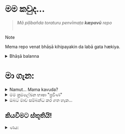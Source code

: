 # මම කවුද...
> <i>Mā piḷiban̆da toraturu penvīmaṭa <b>kæpavū</b> repo</i><br><br>

> [!NOTE]
> Mema repo venat bhāṣā kihipayakin da labā gata hækiya.
<details><summary>Bhāṣā balanna</summary>
<p>

- :us: [Imgrīsi](README-EN.md)
- :brazil: [Brasīliyānu Pṛtugīsi](README-BR.md)
- :portugal: [Prtugālaya Pṛtugīsi](README-PT.md)
- :it: [Itāli](README-IT.md)
- :sri_lanka: [Sinhala](README-LK.md)
    - <b>Ouā metanayi!</b>
</p>
</details>

# මා ගැන:

<details><summary>Namut... Mama kavuda?</summary>
<p>

#### හොඳයි...

හායි, මගේ නම <b>ඇන්ඩෙයාර්සන්</b>, නමුත් ඔබට මට <b>ෆිලියාසර්</b> ලෙස කතා කළ හැකියි.<br><br>
මට දැනට වයස <b>19</b>යි (සෑම වසරකම පෙබරවාරි 20 වන දින මගේ උපන්දිනය යෙදී ඇත).<br><br>
</p>
</details>

<details><summary>මම ක්‍රමලේඛන භාෂා "ප්‍රවීණ"</summary>
<p>

#### Currently, this is the list of programming languages I know (or am learning)

|   භාෂාව    |  ආධිපත්‍යය (ප්‍රතිශතයෙන්) |
|  -----------  |    -------------   |
|    <img src="https://img.shields.io/badge/Brainfuck-2f8a55?style=for-the-badge&logo=braintree&logoColor=darkgreen">   |   80   |
|    <img src="https://img.shields.io/badge/Python-FFD43B?style=for-the-badge&logo=python&logoColor=darkgreen">         |   65   |
|    <img src="https://img.shields.io/badge/PHP-3281a8?style=for-the-badge&logo=php&logoColor=darkblue">                |   60    |
|    <img src="https://img.shields.io/badge/Javascript-161a01?style=for-the-badge&logo=javascript&logoColor=navyblue">                |   55    |
|    <img src="https://img.shields.io/badge/C-5a6982?style=for-the-badge&logo=c&logoColor=white">                |   30    |
|    <img src="https://img.shields.io/badge/C++-446394?style=for-the-badge&logo=c%2B%2B&logoColor=#9ba8bd">                |   10    |
|    <img src="https://img.shields.io/badge/Shell-001702?style=for-the-badge&logo=gnubash&logoColor=09ab13">                |   10    |
|    <img src="https://img.shields.io/badge/Batch-black?style=for-the-badge&logo=zsh&logoColor=white">                |   10    |

</p>
</details>

<details><summary>ඔබට මාව සම්බන්ධ කර ගත හැක...</summary>
<p>


| [<img src=https://user-images.githubusercontent.com/97404563/151713996-e5049db1-9727-4ca5-8d4b-42f8bc89ef56.png height="30" align="center"> Telegram](https://t.me/AndersonD_Silva)|[<img src=https://user-images.githubusercontent.com/97404563/151714659-844a4efc-7c2b-4e7f-b864-2cadd4b6c6f6.png height="30" align="center"> Twitter](https://twitter.com/Adualvis)|
| :------: | :------: |

</p>
</details>

## කියවීමට ස්තූතියි!
<details><summary>ණය:</summary>
<p>

- මට ද
- මම
- මම
- පුදුමයි, මම!
- මම දැනටමත් මාව සඳහන් කළාද?
</p>
</details>
